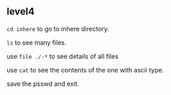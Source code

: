 ## **level4**

`cd inhere` to go to inhere directory.

`ls` to see many files.

use `file ./-*` to see details of all files

use `cat` to see the contents of the one with ascii type.

save the psswd and exit.

